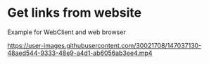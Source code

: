 # Get links from website


Example for WebClient and web browser



https://user-images.githubusercontent.com/30021708/147037130-48aed544-9333-48e9-a4d1-ab6056ab3ee4.mp4

